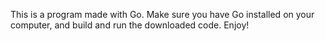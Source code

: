 This is a program made with Go. Make sure you have Go installed on your computer, and build and run the downloaded code. Enjoy!
